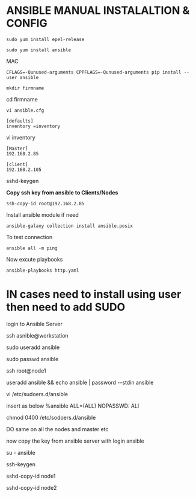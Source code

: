 
#  ANSIBLE MANUAL INSTALALTION & CONFIG
````
sudo yum install epel-release

sudo yum install ansible
````

MAC

```
CFLAGS=-Qunused-arguments CPPFLAGS=-Qunused-arguments pip install --user ansible
```
```
mkdir firmname
```
cd firmname
```
vi ansible.cfg
```
```
[defaults]
inventory =inventory
````
vi inventory
```
[Master]
192.168.2.85
```
````
[client]
192.168.2.105
````
sshd-keygen

**Copy ssh key from ansible to Clients/Nodes**
```
ssh-copy-id root@192.168.2.85
```
Install ansible module if need
```
ansible-galaxy collection install ansible.posix
```
To test connection
```
ansible all -m ping
```
Now excute playbooks 
```
ansible-playbooks http.yaml
```
# IN cases need to install using user then need to add SUDO

login to Ansible Server 

ssh asnible@workstation

sudo useradd ansible

sudo passwd ansible

ssh root@node1

useradd ansible && echo ansible | password --stdin ansible

vi /etc/sudoers.d/ansible

insert as below
 %ansible ALL=(ALL) NOPASSWD: ALl

 chmod 0400 /etc/sodoers.d/ansible
 
 DO same on all the nodes and master etc

 now copy the key from ansible server  with login ansible

 su - ansible

ssh-keygen

sshd-copy-id node1

sshd-copy-id node2

